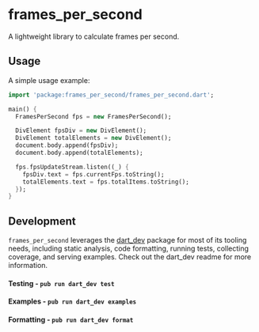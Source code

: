 # frames_per_second

A lightweight library to calculate frames per second.

## Usage

A simple usage example:

```dart
import 'package:frames_per_second/frames_per_second.dart';

main() {
  FramesPerSecond fps = new FramesPerSecond();

  DivElement fpsDiv = new DivElement();
  DivElement totalElements = new DivElement();
  document.body.append(fpsDiv);
  document.body.append(totalElements);

  fps.fpsUpdateStream.listen((_) {
    fpsDiv.text = fps.currentFps.toString();
    totalElements.text = fps.totalItems.toString();
  });
}
```

## Development

`frames_per_second` leverages the [dart_dev](https://github.com/Workiva/dart_dev) package for most of its
tooling needs, including static analysis, code formatting, running tests, collecting coverage,
and serving examples. Check out the dart_dev readme for more information.

#### Testing - `pub run dart_dev test`

#### Examples - `pub run dart_dev examples`

#### Formatting - `pub run dart_dev format`
